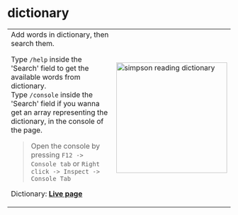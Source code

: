﻿# dictionary

<table>
  <tr>
    <td>Add words in dictionary, then search them.

Type `/help` inside the 'Search' field to get the available words from dictionary.  
Type `/console` inside the 'Search' field if you wanna get an array representing the dictionary, in the console of the page.

> Open the console by pressing `F12 -> Console tab` or `Right click -> Inspect -> Console Tab`

Dictionary: [**Live page**](https://loghindev.github.io/dictionary/)</td>
    <td> <img src="https://media4.giphy.com/media/v1.Y2lkPTc5MGI3NjExa3V6ZGJyMjZyaDN5aXUyaDc2aXB4OGxtcWVzcGVmNWVmM3dncmNmMiZlcD12MV9pbnRlcm5hbF9naWZfYnlfaWQmY3Q9Zw/l2Je66zG6mAAZxgqI/giphy.gif" width="250" alt="simpson reading dictionary" /></td>

  </tr>
</table>
